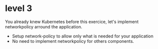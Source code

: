 # level 3

You already knew Kubernetes before this exercice, let's implement networkpolicy arround the application.

- Setup network-policy to allow only what is needed for your application
- No need to implement networkpolicy for others components.


